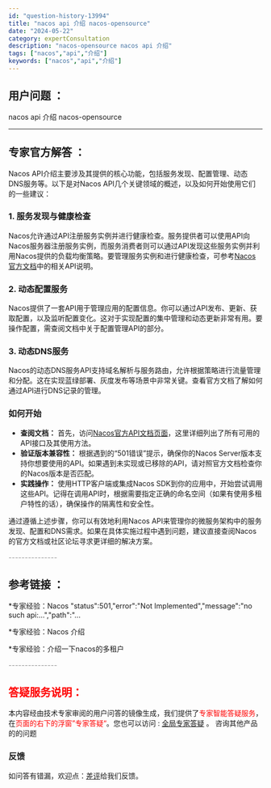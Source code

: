 ```yaml
---
id: "question-history-13994"
title: "nacos api 介绍 nacos-opensource"
date: "2024-05-22"
category: expertConsultation
description: "nacos-opensource nacos api 介绍"
tags: ["nacos","api","介绍"]
keywords: ["nacos","api","介绍"]
---
```


## 用户问题 ： 
 nacos api 介绍 nacos-opensource 

---------------
## 专家官方解答 ：

Nacos API介绍主要涉及其提供的核心功能，包括服务发现、配置管理、动态DNS服务等。以下是对Nacos API几个关键领域的概述，以及如何开始使用它们的一些建议：

### 1. 服务发现与健康检查
Nacos允许通过API注册服务实例并进行健康检查。服务提供者可以使用API向Nacos服务器注册服务实例，而服务消费者则可以通过API发现这些服务实例并利用Nacos提供的负载均衡策略。要管理服务实例和进行健康检查，可参考[Nacos官方文档](https://nacos.io/docs/latest/guide/user/open-api.html)中的相关API说明。

### 2. 动态配置服务
Nacos提供了一套API用于管理应用的配置信息。你可以通过API发布、更新、获取配置，以及监听配置变化。这对于实现配置的集中管理和动态更新非常有用。要操作配置，需查阅文档中关于配置管理API的部分。

### 3. 动态DNS服务
Nacos的动态DNS服务API支持域名解析与服务路由，允许根据策略进行流量管理和分配。这在实现蓝绿部署、灰度发布等场景中非常关键。查看官方文档了解如何通过API进行DNS记录的管理。

### 如何开始
- **查阅文档：** 首先，访问[Nacos官方API文档页面](https://nacos.io/docs/latest/guide/user/open-api.html)，这里详细列出了所有可用的API接口及其使用方法。
- **验证版本兼容性：** 根据遇到的“501错误”提示，确保你的Nacos Server版本支持你想要使用的API。如果遇到未实现或已移除的API，请对照官方文档检查你的Nacos版本是否匹配。
- **实践操作：** 使用HTTP客户端或集成Nacos SDK到你的应用中，开始尝试调用这些API。记得在调用API时，根据需要指定正确的命名空间（如果有使用多租户特性的话），确保操作的隔离性和安全性。

通过遵循上述步骤，你可以有效地利用Nacos API来管理你的微服务架构中的服务发现、配置和DNS需求。如果在具体实施过程中遇到问题，建议直接查阅Nacos的官方文档或社区论坛寻求更详细的解决方案。


<font color="#949494">---------------</font> 


## 参考链接 ：

*专家经验：Nacos "status":501,"error":"Not Implemented","message":"no such api:...","path":"... 
 
 *专家经验：Nacos 介绍 
 
 *专家经验：介绍一下nacos的多租户 


 <font color="#949494">---------------</font> 
 


## <font color="#FF0000">答疑服务说明：</font> 

本内容经由技术专家审阅的用户问答的镜像生成，我们提供了<font color="#FF0000">专家智能答疑服务</font>，在<font color="#FF0000">页面的右下的浮窗”专家答疑“</font>。您也可以访问 : [全局专家答疑](https://opensource.alibaba.com/chatBot) 。 咨询其他产品的的问题

### 反馈
如问答有错漏，欢迎点：[差评](https://ai.nacos.io/user/feedbackByEnhancerGradePOJOID?enhancerGradePOJOId=14012)给我们反馈。
